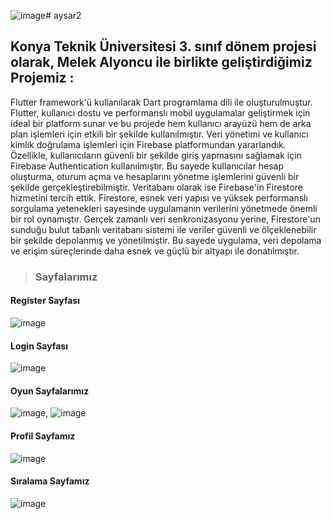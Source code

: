 ![image](https://github.com/user-attachments/assets/d1b2bc13-ddf4-40fe-9df3-47f6f5801b4b)# aysar2

## Konya Teknik Üniversitesi 3. sınıf dönem projesi olarak, Melek Alyoncu ile birlikte geliştirdiğimiz Projemiz : 
Flutter framework'ü kullanılarak Dart programlama dili ile oluşturulmuştur. Flutter, kullanıcı dostu ve performanslı mobil uygulamalar geliştirmek için ideal bir platform sunar ve bu projede hem kullanıcı arayüzü hem de arka plan işlemleri için etkili bir şekilde kullanılmıştır.
Veri yönetimi ve kullanıcı kimlik doğrulama işlemleri için Firebase platformundan yararlandık. Özellikle, kullanıcıların güvenli bir şekilde giriş yapmasını sağlamak için Firebase Authentication kullanılmıştır. Bu sayede kullanıcılar hesap oluşturma, oturum açma ve hesaplarını yönetme işlemlerini güvenli bir şekilde gerçekleştirebilmiştir.
Veritabanı olarak ise Firebase'in Firestore hizmetini tercih ettik. Firestore, esnek veri yapısı ve yüksek performanslı sorgulama yetenekleri sayesinde uygulamanın verilerini yönetmede önemli bir rol oynamıştır. Gerçek zamanlı veri senkronizasyonu yerine, Firestore'un sunduğu bulut tabanlı veritabanı sistemi ile veriler güvenli ve ölçeklenebilir bir şekilde depolanmış ve yönetilmiştir. Bu sayede uygulama, veri depolama ve erişim süreçlerinde daha esnek ve güçlü bir altyapı ile donatılmıştır.

> ### Sayfalarımız

#### Register Sayfası
![image](https://github.com/user-attachments/assets/a348deb3-5a5c-4e32-a5fd-d0132af2d0c6) 

#### Login Sayfası
![image](https://github.com/user-attachments/assets/b1b21d3d-f43a-4ec7-b9a1-5091a6696100)

#### Oyun Sayfalarımız 

![image](https://github.com/user-attachments/assets/f72d18c9-0985-4d35-ad14-bad540762d0b),
![image](https://github.com/user-attachments/assets/f2241922-cd6a-4d1d-a13c-54a193eae9f2)

#### Profil Sayfamız
![image](https://github.com/user-attachments/assets/c43d3d83-c749-4aa5-8385-4d9dcd83d389)

#### Sıralama Sayfamız
![image](https://github.com/user-attachments/assets/57d705ef-1420-4241-b77d-37ea79a1d98a)

